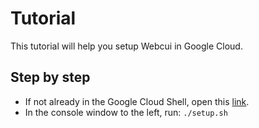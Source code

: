 # Tutorial

This tutorial will help you setup Webcui in Google Cloud.

## Step by step

* If not already in the Google Cloud Shell, open this [link](https://www.google.com).
* In the console window to the left, run: `./setup.sh`
